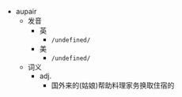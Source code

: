 - aupair
  - 发音
    - 英
      - `/undefined/`
    - 美
      - `/undefined/`
  - 词义
    - adj.
      - 国外来的(姑娘)帮助料理家务换取住宿的
